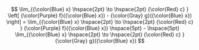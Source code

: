 $$
    \lim_{{\color{Blue} x} \hspace{2pt} \to \hspace{2pt} {\color{Red} c} } \left[ {\color{Purple} f}({\color{Blue} x}) - {\color{Gray} g}({\color{Blue} x}) \right] = \lim_{{\color{Blue} x} \hspace{2pt} \to \hspace{2pt} {\color{Red} c} } {\color{Purple} f}({\color{Blue} x}) \hspace{5pt} - \hspace{5pt} \lim_{{\color{Blue} x} \hspace{2pt} \to \hspace{2pt} {\color{Red} c} } {\color{Gray} g}({\color{Blue} x})
$$